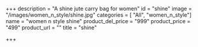 +++
description = "A shine jute carry bag for women"
id = "shine"
image = "/images/women_n_style/shine.jpg"
categories = [ "All", "women_n_style"]
name = "women n style shine"
product_del_price = "999"
product_price = "499"
product_url = ""
title = "shine"

+++
